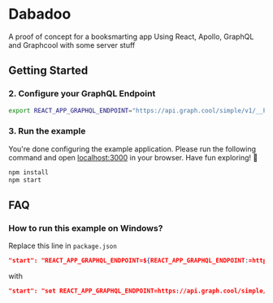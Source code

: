 
# Dabadoo
A proof of concept for a booksmarting app
Using React, Apollo, GraphQL and Graphcool with some server stuff

## Getting Started


### 2. Configure your GraphQL Endpoint

```sh
export REACT_APP_GRAPHQL_ENDPOINT="https://api.graph.cool/simple/v1/__PROJECT_ID__"
```

### 3. Run the example

You're done configuring the example application. Please run the following command and open [localhost:3000](http://localhost:3000) in your browser. Have fun exploring! 🎉

```sh
npm install
npm start
```

## FAQ


### How to run this example on Windows?

Replace this line in `package.json`

```json
"start": "REACT_APP_GRAPHQL_ENDPOINT=${REACT_APP_GRAPHQL_ENDPOINT:=https://api.graph.cool/simple/v1/__PROJECT_ID__} react-scripts start",
```

with

```json
"start": "set REACT_APP_GRAPHQL_ENDPOINT=https://api.graph.cool/simple/v1/__PROJECT_ID__&&react-scripts start",
```